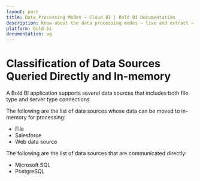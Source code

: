 ```yaml
---
layout: post
title: Data Processing Modes – Cloud BI | Bold BI Documentation
description: Know about the data processing modes – live and extract – supported by different data connectors in Bold BI Cloud.	
platform: bold-bi
documentation: ug
---
```


# Classification of Data Sources Queried Directly and In-memory

A Bold BI application supports several data sources that includes both file type and server type connections. 

The following are the list of data sources whose data can be moved to in-memory for processing:

* File
* Salesforce
* Web data source

The following are the list of data sources that are communicated directly:

* Microsoft SQL
* PostgreSQL
